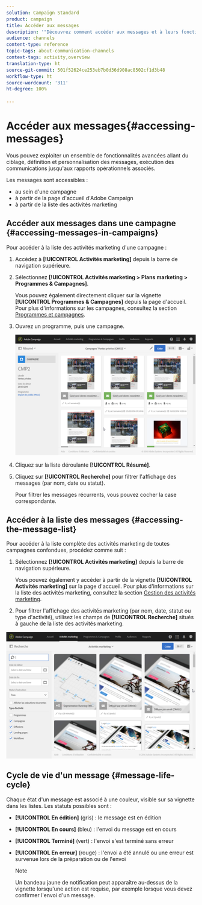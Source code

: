 ```yaml
---
solution: Campaign Standard
product: campaign
title: Accéder aux messages
description: '"Découvrez comment accéder aux messages et à leurs fonctionnalités avancées : création, ciblage, personnalisation, exécution et reporting."'
audience: channels
content-type: reference
topic-tags: about-communication-channels
context-tags: activity,overview
translation-type: ht
source-git-commit: 501f52624ce253eb7b0d36d908ac8502cf1d3b48
workflow-type: ht
source-wordcount: '311'
ht-degree: 100%

---
```



# Accéder aux messages{#accessing-messages}

Vous pouvez exploiter un ensemble de fonctionnalités avancées allant du ciblage, définition et personnalisation des messages, exécution des communications jusqu&#39;aux rapports opérationnels associés.

Les messages sont accessibles :

* au sein d&#39;une campagne
* à partir de la page d&#39;accueil d&#39;Adobe Campaign
* à partir de la liste des activités marketing

## Accéder aux messages dans une campagne   {#accessing-messages-in-campaigns}

Pour accéder à la liste des activités marketing d&#39;une campagne :

1. Accédez à **[!UICONTROL Activités marketing]** depuis la barre de navigation supérieure.
1. Sélectionnez **[!UICONTROL Activités marketing > Plans marketing > Programmes &amp; Campagnes]**.

   Vous pouvez également directement cliquer sur la vignette **[!UICONTROL Programmes &amp; Campagnes]** depuis la page d&#39;accueil. Pour plus d&#39;informations sur les campagnes, consultez la section [Programmes et campagnes](../../start/using/programs-and-campaigns.md).

1. Ouvrez un programme, puis une campagne.

   ![](assets/delivery_list_1.png)

1. Cliquez sur la liste déroulante **[!UICONTROL Résumé]**.
1. Cliquez sur **[!UICONTROL Recherche]** pour filtrer l&#39;affichage des messages (par nom, date ou statut).

   Pour filtrer les messages récurrents, vous pouvez cocher la case correspondante.

## Accéder à la liste des messages   {#accessing-the-message-list}

Pour accéder à la liste complète des activités marketing de toutes campagnes confondues, procédez comme suit :

1. Sélectionnez **[!UICONTROL Activités marketing]** depuis la barre de navigation supérieure.

   Vous pouvez également y accéder à partir de la vignette **[!UICONTROL Activités marketing]** sur la page d&#39;accueil. Pour plus d&#39;informations sur la liste des activités marketing, consultez la section [Gestion des activités marketing](../../start/using/marketing-activities.md#creating-a-marketing-activity).

1. Pour filtrer l&#39;affichage des activités marketing (par nom, date, statut ou type d&#39;activité), utilisez les champs de **[!UICONTROL Recherche]** situés à gauche de la liste des activités marketing.

![](assets/delivery_list_2.png)

## Cycle de vie d&#39;un message {#message-life-cycle}

Chaque état d&#39;un message est associé à une couleur, visible sur sa vignette dans les listes. Les statuts possibles sont :

* **[!UICONTROL En édition]** (gris) : le message est en édition
* **[!UICONTROL En cours]** (bleu) : l&#39;envoi du message est en cours
* **[!UICONTROL Terminé]** (vert) : l&#39;envoi s&#39;est terminé sans erreur
* **[!UICONTROL En erreur]** (rouge) : l&#39;envoi a été annulé ou une erreur est survenue lors de la préparation ou de l&#39;envoi

   >[!NOTE]
   >
   >Un bandeau jaune de notification peut apparaître au-dessus de la vignette lorsqu&#39;une action est requise, par exemple lorsque vous devez confirmer l&#39;envoi d&#39;un message.
